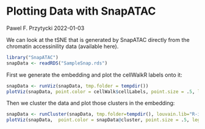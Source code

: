 Plotting Data with SnapATAC
================
Pawel F. Przytycki
2022-01-03

We can look at the tSNE that is generated by SnapATAC directly from the chromatin accessinility data (available here).

``` r
library("SnapATAC")
snapData <- readRDS("SampleSnap.rds")
```

First we generate the embedding and plot the cellWalkR labels onto it:

``` r
snapData <- runViz(snapData, tmp.folder = tempdir())
plotViz(snapData, point.color = cellWalk$cellLabels, point.size = .5, legend.add = TRUE, point.alpha=0.8, text.add=FALSE)
```

Then we cluster the data and plot those clusters in the embedding:

``` r
snapData <- runCluster(snapData, tmp.folder=tempdir(), louvain.lib="R-igraph", seed.use=10)
plotViz(snapData,  point.color = snapData@cluster, point.size = .5, legend.add = TRUE, point.alpha=0.8, text.add=FALSE)
```
